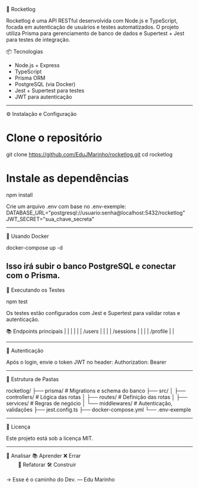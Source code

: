 
🚀 Rocketlog

Rocketlog é uma API RESTful desenvolvida com Node.js e TypeScript, focada em autenticação de usuários e testes automatizados. O projeto utiliza Prisma para gerenciamento de banco de dados e Supertest + Jest para testes de integração.

📦 Tecnologias

- Node.js + Express
- TypeScript
- Prisma ORM
- PostgreSQL (via Docker)
- Jest + Supertest para testes
- JWT para autenticação
------------------------------------
⚙️ Instalação e Configuração

# Clone o repositório
git clone https://github.com/EduJMarinho/rocketlog.git
cd rocketlog

# Instale as dependências
npm install


Crie um arquivo .env com base no .env-exemple:
DATABASE_URL="postgresql://usuario:senha@localhost:5432/rocketlog"
JWT_SECRET="sua_chave_secreta"

------------------------------------

🐳 Usando Docker

docker-compose up -d


Isso irá subir o banco PostgreSQL e conectar com o Prisma.
------------------------------------

🧪 Executando os Testes

npm test


Os testes estão configurados com Jest e Supertest para validar rotas e autenticação.

📚 Endpoints principais
|  |  |  | 
|  | /users |  | 
|  | /sessions |  | 
|  | /profile |  | 

------------------------------------

🔐 Autenticação

Após o login, envie o token JWT no header:
Authorization: Bearer <token>

------------------------------------

📁 Estrutura de Pastas

rocketlog/
├── prisma/           # Migrations e schema do banco
├── src/
│   ├── controllers/  # Lógica das rotas
│   ├── routes/       # Definição das rotas
│   ├── services/     # Regras de negócio
│   └── middlewares/  # Autenticação, validações
├── jest.config.ts
├── docker-compose.yml
└── .env-exemple

------------------------------------

📄 Licença

Este projeto está sob a licença MIT.

------------------------------------

🧠 Analisar 📚 Aprender ❌ Errar  
   🔁 Refatorar  🛠️ Construir  
          
→ Esse é o caminho do Dev. — Edu Marinho



